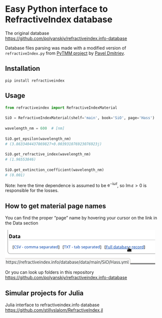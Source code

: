 # Easy Python interface to RefractiveIndex database

The original database<br>
https://github.com/polyanskiy/refractiveindex.info-database

Database files parsing was made with a modified version of `refractiveIndex.py` from [PyTMM project](https://github.com/kitchenknif/PyTMM) by [Pavel Dmitriev](https://github.com/kitchenknif).

## Installation

```
pip install refractiveindex
```

## Usage


```python
from refractiveindex import RefractiveIndexMaterial

SiO = RefractiveIndexMaterial(shelf='main', book='SiO', page='Hass')

wavelength_nm = 600  # [nm]

SiO.get_epsilon(wavelength_nm)
# (3.8633404437869827+0.003931076923076923j)

SiO.get_refractive_index(wavelength_nm)
# (1.96553846)

SiO.get_extinction_coefficient(wavelength_nm)
# (0.001)
```

Note: here the time dependence is assumed to be $\mathrm{e}^{-\mathrm{i} \omega t}$, so $\operatorname{Im}\varepsilon > 0$ is responsible for the losses.


## How to get material page names

You can find the proper “page” name by hovering your cursor on the link in the Data section

![How to get page name](./fig/link.png)

Or you can look up folders in this repository<br>
https://github.com/polyanskiy/refractiveindex.info-database

## Simular projects for Julia

Julia interface to refractiveindex.info database<br>
https://github.com/stillyslalom/RefractiveIndex.jl
